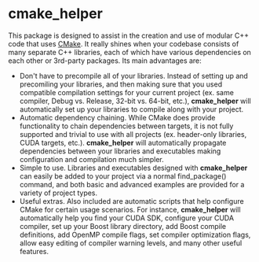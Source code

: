 cmake_helper
============

This package is designed to assist in the creation and use of modular C++ code that uses [CMake](http://www.cmake.org/). It really shines when your codebase consists of many separate C++ libraries, each of which have various dependencies on each other or 3rd-party packages. Its main advantages are:

* Don't have to precompile all of your libraries. Instead of setting up and precomiling your libraries, and then making sure that you used compatible compilation settings for your current project (ex. same compiler, Debug vs. Release, 32-bit vs. 64-bit, etc.), **cmake_helper** will automatically set up your libraries to compile along with your project.
* Automatic dependency chaining. While CMake does provide functionality to chain dependencies between targets, it is not fully supported and trivial to use with all projects (ex. header-only libraries, CUDA targets, etc.). **cmake_helper** will automatically propagate dependencies between your libraries and executables making configuration and compilation much simpler.
* Simple to use. Libraries and executables designed with **cmake_helper** can easily be added to your project via a normal find_package() command, and both basic and advanced examples are provided for a variety of project types.
* Useful extras. Also included are automatic scripts that help configure CMake for certain usage scenarios. For instance, **cmake_helper** will automatically help you find your CUDA SDK, configure your CUDA compiler, set up your Boost library directory, add Boost compile definitions, add OpenMP compile flags, set compiler optimization flags, allow easy editing of compiler warning levels, and many other useful features.
